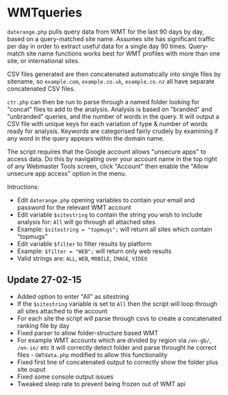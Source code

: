 # WMTqueries 

`daterange.php` pulls query data from WMT for the last 90 days by day, based on a query-matched site name. Assumes site has significant traffic per day in order to extract useful data for a single day 90 times. Query-match site name functions works best for WMT profiles with more than one site, or international sites.

CSV files generated are then concatenated automatically into single files by sitename, so `example.com`, `example.co.uk`, `example.co.nz` all have separate concatenated CSV files.

`ctr.php` can then be run to parse through a named folder looking for "concat" files to add to the analysis. Analysis is based on "branded" and "unbranded" queries, and the number of words in the query. It will output a CSV file with unique keys for each variation of type & number of words ready for analysis. Keywords are categorised fairly crudely by examining if any word in the query appears within the domain name. 

The script requires that the Google account allows "unsecure apps" to access data. Do this by navigating over your account name in the top right of any Webmaster Tools screen, click "Account" then enable the "Allow unsecure app access" option in the menu.

Intructions:
* Edit `daterange.php` opening variables to contain your email and password for the relevant WMT account
* Edit variable `$sitestring` to contain the string you wish to include analysis for: `All` will go through all attached sites
 * Example: `$sitestring = "topmugs";` will return all sites which contain "topmugs"
* Edit variable `$filter` to filter results by platform
 * Example: `$filter = "WEB";` will return only web results
 * Valid strings are: `ALL`, `WEB`, `MOBILE`, `IMAGE`, `VIDEO`

## Update 27-02-15

* Added option to enter "All" as sitestring
 * If the `$sitestring` variable is set to `All` then the script will loop through all sites attached to the account
 * For each site the script will parse through csvs to create a concatenated ranking file by day
* Fixed parser to allow folder-structure based WMT
 * For example WMT accounts which are divided by region via `/en-gb/`, `/en-ie/` etc it will correctly detect folder and parse throught he correct files - `GWTdata.php` modified to allow this functionality
* Fixed first line of concatenated output to correctly show the folder plus site ouput
* Fixed some console output issues
* Tweaked sleep rate to prevent being frozen out of WMT api